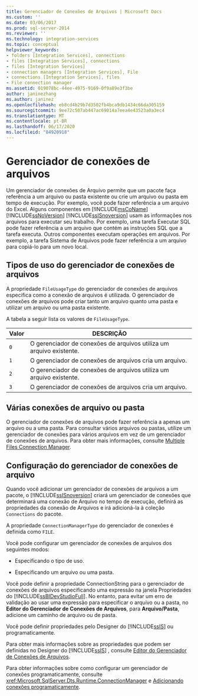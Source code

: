 ```yaml
---
title: Gerenciador de Conexões de Arquivos | Microsoft Docs
ms.custom: ''
ms.date: 03/06/2017
ms.prod: sql-server-2014
ms.reviewer: ''
ms.technology: integration-services
ms.topic: conceptual
helpviewer_keywords:
- folders [Integration Services], connections
- files [Integration Services], connections
- files [Integration Services]
- connection managers [Integration Services], File
- connections [Integration Services], files
- File connection manager
ms.assetid: 019078bc-44ee-4975-9169-0f9a89e3f3be
author: janinezhang
ms.author: janinez
ms.openlocfilehash: eb8cd4b29b7d3502fb4bca9db1434c66da305159
ms.sourcegitcommit: 9ee72c507ab447ac69014a7eea4e43523a0a3ec4
ms.translationtype: MT
ms.contentlocale: pt-BR
ms.lasthandoff: 06/17/2020
ms.locfileid: "84920918"
---
```

# <a name="file-connection-manager"></a>Gerenciador de conexões de arquivos
  Um gerenciador de conexões de Arquivo permite que um pacote faça referência a um arquivo ou pasta existente ou crie um arquivo ou pasta em tempo de execução. Por exemplo, você pode fazer referência a um arquivo do Excel. Alguns componentes em [!INCLUDE[msCoName](../../includes/msconame-md.md)] [!INCLUDE[ssNoVersion](../../includes/ssnoversion-md.md)] [!INCLUDE[ssISnoversion](../../includes/ssisnoversion-md.md)] usam as informações nos arquivos para executar seu trabalho. Por exemplo, uma tarefa Executar SQL pode fazer referência a um arquivo que contém as instruções SQL que a tarefa executa. Outros componentes executam operações em arquivos. Por exemplo, a tarefa Sistema de Arquivos pode fazer referência a um arquivo para copiá-lo para um novo local.  
  
## <a name="usage-types-of-the-file-connection-manager"></a>Tipos de uso do gerenciador de conexões de arquivos  
 A propriedade `FileUsageType` do gerenciador de conexões de arquivos especifica como a conexão de arquivos é utilizada. O gerenciador de conexões de arquivos pode criar tanto um arquivo quanto uma pasta e utilizar um arquivo ou uma pasta existente.  
  
 A tabela a seguir lista os valores de `FileUsageType`.  
  
|Valor|DESCRIÇÃO|  
|-----------|-----------------|  
|`0`|O gerenciador de conexões de arquivos utiliza um arquivo existente.|  
|`1`|O gerenciador de conexões de arquivos cria um arquivo.|  
|`2`|O gerenciador de conexões de arquivos utiliza um arquivo existente.|  
|`3`|O gerenciador de conexões de arquivos cria um arquivo.|  
  
## <a name="multiple-file-or-folder-connections"></a>Várias conexões de arquivo ou pasta  
 O gerenciador de conexões de arquivos pode fazer referência a apenas um arquivo ou a uma pasta. Para consultar vários arquivos ou pastas, utilize um gerenciador de conexões para vários arquivos em vez de um gerenciador de conexões de arquivos. Para obter mais informações, consulte [Multiple Files Connection Manager](multiple-files-connection-manager.md).  
  
## <a name="configuration-of-the-file-connection-manager"></a>Configuração do gerenciador de conexões de arquivo  
 Quando você adicionar um gerenciador de conexões de arquivos a um pacote, o [!INCLUDE[ssISnoversion](../../includes/ssisnoversion-md.md)] criará um gerenciador de conexões que determinará uma conexão de Arquivo no tempo de execução, definirá as propriedades da conexão de Arquivos e irá adicioná-la à coleção `Connections` do pacote.  
  
 A propriedade `ConnectionManagerType` do gerenciador de conexões é definida como `FILE`.  
  
 Você pode configurar um gerenciador de conexões de arquivos dos seguintes modos:  
  
-   Especificando o tipo de uso.  
  
-   Especificando um arquivo ou uma pasta.  
  
 Você pode definir a propriedade ConnectionString para o gerenciador de conexões de arquivos especificando uma expressão na janela Propriedades do [!INCLUDE[ssBIDevStudioFull](../../includes/ssbidevstudiofull-md.md)]. No entanto, para evitar um erro de validação ao usar uma expressão para especificar o arquivo ou a pasta, no **Editor do Gerenciador de Conexões de Arquivos**, para **Arquivo/Pasta**, adicione um caminho de arquivo ou de pasta.  
  
 Você pode definir propriedades pelo Designer do [!INCLUDE[ssIS](../../includes/ssis-md.md)] ou programaticamente.  
  
 Para obter mais informações sobre as propriedades que podem ser definidas no Designer do [!INCLUDE[ssIS](../../includes/ssis-md.md)] , consulte [Editor do Gerenciador de Conexões de Arquivos](../file-connection-manager-editor.md).  
  
 Para obter informações sobre como configurar um gerenciador de conexões programaticamente, consulte <xref:Microsoft.SqlServer.Dts.Runtime.ConnectionManager> e [Adicionando conexões programaticamente](../building-packages-programmatically/adding-connections-programmatically.md).  
  
  
